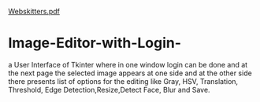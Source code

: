 [Webskitters.pdf](https://github.com/dibakart4/Image-Editor-with-Login-/files/6109171/Webskitters.pdf)
# Image-Editor-with-Login-
a User Interface of Tkinter where in one
window login can be done and at the next page the selected image
appears at one side and at the other side there presents list of
options for the editing like Gray, HSV, Translation, Threshold, Edge
Detection,Resize,Detect Face, Blur and Save.
